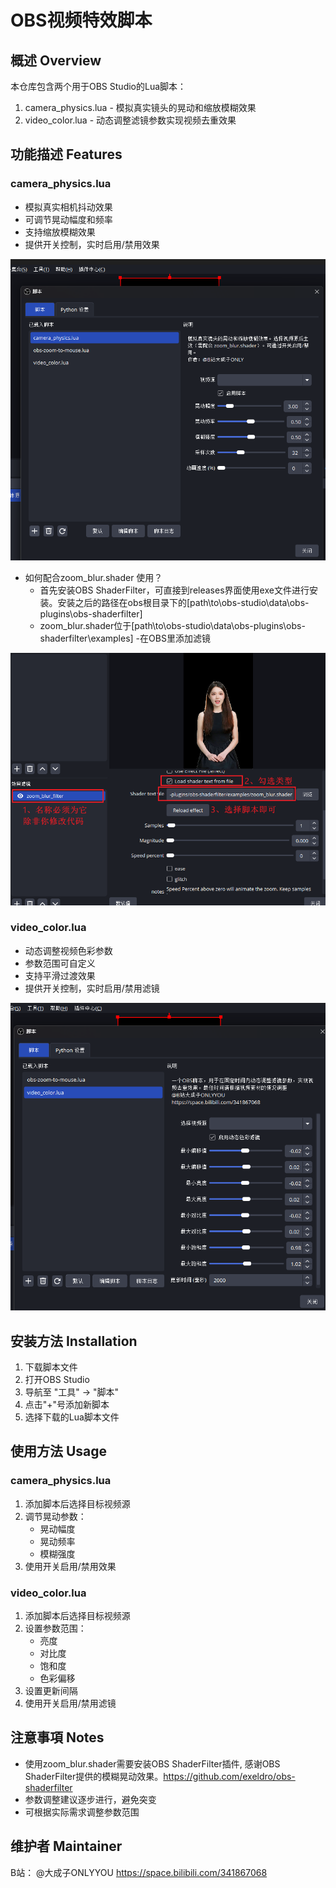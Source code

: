 # OBS视频特效脚本

## 概述 Overview
本仓库包含两个用于OBS Studio的Lua脚本：
1. camera_physics.lua - 模拟真实镜头的晃动和缩放模糊效果
2. video_color.lua - 动态调整滤镜参数实现视频去重效果

## 功能描述 Features

### camera_physics.lua
- 模拟真实相机抖动效果
- 可调节晃动幅度和频率
- 支持缩放模糊效果
- 提供开关控制，实时启用/禁用效果

![本地图片](./static/camera_physics.png)

- 如何配合zoom_blur.shader 使用？ 
  - 首先安装OBS ShaderFilter，可直接到releases界面使用exe文件进行安装。安装之后的路径在obs根目录下的[path\to\obs-studio\data\obs-plugins\obs-shaderfilter]
  - zoom_blur.shader位于[path\to\obs-studio\data\obs-plugins\obs-shaderfilter\examples]
  -在OBS里添加滤镜

![本地图片](./static/zoom_blur_shader.png)

### video_color.lua
- 动态调整视频色彩参数
- 参数范围可自定义
- 支持平滑过渡效果
- 提供开关控制，实时启用/禁用滤镜

![本地图片](./static/video_color.png)


## 安装方法 Installation
1. 下载脚本文件
2. 打开OBS Studio
3. 导航至 "工具" -> "脚本"
4. 点击"+"号添加新脚本
5. 选择下载的Lua脚本文件

## 使用方法 Usage
### camera_physics.lua
1. 添加脚本后选择目标视频源
2. 调节晃动参数：
   - 晃动幅度
   - 晃动频率
   - 模糊强度
3. 使用开关启用/禁用效果

### video_color.lua
1. 添加脚本后选择目标视频源
2. 设置参数范围：
   - 亮度
   - 对比度
   - 饱和度
   - 色彩偏移
3. 设置更新间隔
4. 使用开关启用/禁用滤镜

## 注意事項 Notes
- 使用zoom_blur.shader需要安装OBS ShaderFilter插件, 感谢OBS ShaderFilter提供的模糊晃动效果。https://github.com/exeldro/obs-shaderfilter
- 参数调整建议逐步进行，避免突变
- 可根据实际需求调整参数范围

## 维护者 Maintainer
B站： @大成子ONLYYOU https://space.bilibili.com/341867068

